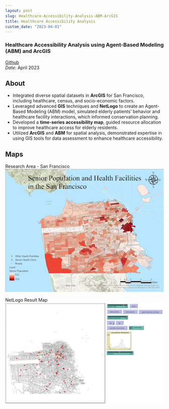 ```yaml
---
layout: post
slug: Healthcare-Accessibility-Analysis-ABM-ArcGIS
title: Healthcare Accessibility Analysis
custom_date: "2023-04-01"
---
```


### **Healthcare Accessibility Analysis using Agent-Based Modeling (ABM) and ArcGIS**
[Github](https://github.com/Lingduo-L/SF_elder_Healthcare_Accessibility_Netlogo.git)  
*Date*: April 2023

## About
- Integrated diverse spatial datasets in **ArcGIS** for San Francisco, including healthcare, census, and socio-economic factors.
- Leveraged advanced **GIS** techniques and **NetLogo** to create an Agent-Based Modeling (ABM) model, simulated elderly patients’ behavior and healthcare facility interactions, which informed conservation planning.
- Developed a **time-series accessibility map**, guided resource allocation to improve healthcare access for elderly residents.
- Utilized **ArcGIS** and **ABM** for spatial analysis, demonstrated expertise in using GIS tools for data assessment to enhance healthcare accessibility.

## Maps
Research Area - San Francisco
![Image Description](/imgs/GISHealthcare/Healthcare01.jpg)

NetLogo Result Map
![Image Description](/imgs/GISHealthcare/NetLogo_Healthcare.gif)
